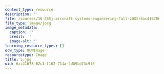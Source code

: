 ```yaml
---
content_type: resource
description: ''
file: /courses/16-885j-aircraft-systems-engineering-fall-2005/6ac4167862c3f162714a4d09bd73c9f5_5.jpg
file_type: image/jpeg
image_metadata:
  caption: ''
  credit: ''
  image-alt: ''
learning_resource_types: []
ocw_type: OCWImage
resourcetype: Image
title: 5.jpg
uid: 6ac41678-62c3-f162-714a-4d09bd73c9f5
---
```

